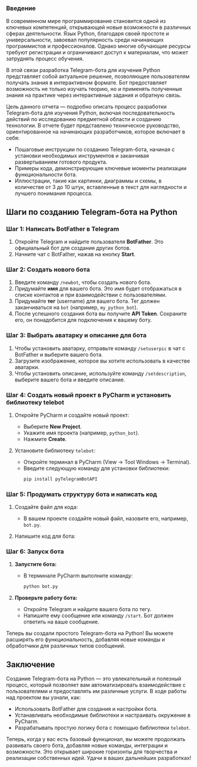 ### Введение

В современном мире программирование становится одной из ключевых компетенций, открывающей новые возможности в различных сферах деятельности. Язык Python, благодаря своей простоте и универсальности, завоевал популярность среди начинающих программистов и профессионалов. Однако многие обучающие ресурсы требуют регистрации и ограничивают доступ к материалам, что может затруднять процесс обучения.

В этой связи разработка Telegram-бота для изучения Python представляет собой актуальное решение, позволяющее пользователям получать знания в интерактивном формате. Бот предоставляет возможность не только изучать теорию, но и применять полученные знания на практике через интерактивные задания и обратную связь.

Цель данного отчета — подробно описать процесс разработки Telegram-бота для изучения Python, включая последовательность действий по исследованию предметной области и созданию технологии. В отчете будет представлено техническое руководство, ориентированное на начинающих разработчиков, которое включает в себя:

- Пошаговые инструкции по созданию Telegram-бота, начиная с установки необходимых инструментов и заканчивая развертыванием готового продукта.
- Примеры кода, демонстрирующие ключевые моменты реализации функциональности бота.
- Иллюстрации, такие как картинки, диаграммы и схемы, в количестве от 3 до 10 штук, вставленные в текст для наглядности и лучшего понимания процесса.

## Шаги по созданию Telegram-бота на Python

### Шаг 1: Написать BotFather в Telegram
1. Откройте Telegram и найдите пользователя **BotFather**. Это официальный бот для создания других ботов.
2. Начните чат с BotFather, нажав на кнопку **Start**.

### Шаг 2: Создать нового бота
1. Введите команду `/newbot`, чтобы создать нового бота.
2. Придумайте **имя** для вашего бота. Это имя будет отображаться в списке контактов и при взаимодействии с пользователями.
3. Придумайте **тег** (username) для вашего бота. Тег должен заканчиваться на `bot` (например, `my_python_bot`).
4. После успешного создания бота вы получите **API Token**. Сохраните его, он понадобится для подключения к вашему боту.

### Шаг 3: Выбрать аватарку и описание для бота
1. Чтобы установить аватарку, отправьте команду `/setuserpic` в чат с BotFather и выберите вашего бота.
2. Загрузите изображение, которое вы хотите использовать в качестве аватарки.
3. Чтобы установить описание, используйте команду `/setdescription`, выберите вашего бота и введите описание.

### Шаг 4: Создать новый проект в PyCharm и установить библиотеку telebot
1. Откройте PyCharm и создайте новый проект:
   - Выберите **New Project**.
   - Укажите имя проекта (например, `python_bot`).
   - Нажмите **Create**.
   
2. Установите библиотеку `telebot`:
   - Откройте терминал в PyCharm (View -> Tool Windows -> Terminal).
   - Введите следующую команду для установки библиотеки:
     ```bash
     pip install pyTelegramBotAPI
     ```

### Шаг 5: Продумать структуру бота и написать код
1. Создайте файл для кода:
   - В вашем проекте создайте новый файл, назовите его, например, `bot.py`.

2. Напишите код для бота:

### Шаг 6: Запуск бота

1. **Запустите бота:**
   - В терминале PyCharm выполните команду:
     ```bash
     python bot.py
     ```

2. **Проверьте работу бота:**
   - Откройте Telegram и найдите вашего бота по тегу.
   - Напишите ему сообщение или команду `/start`. Бот должен ответить на ваше сообщение.

Теперь вы создали простого Telegram-бота на Python! Вы можете расширять его функциональность, добавляя новые команды и обработчики для различных типов сообщений.

## Заключение

Создание Telegram-бота на Python — это увлекательный и полезный процесс, который позволяет вам автоматизировать взаимодействие с пользователями и предоставлять им различные услуги. В ходе работы над проектом вы узнали, как:

- Использовать BotFather для создания и настройки бота.
- Устанавливать необходимые библиотеки и настраивать окружение в PyCharm.
- Разрабатывать простую логику бота с помощью библиотеки `telebot`.

Теперь, когда у вас есть базовый функционал, вы можете продолжать развивать своего бота, добавляя новые команды, интеграции и возможности. Это открывает широкие горизонты для творчества и реализации собственных идей. Удачи в ваших дальнейших разработках!


